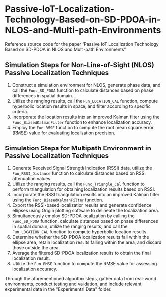 # Passive-IoT-Localization-Technology-Based-on-SD-PDOA-in-NLOS-and-Multi-path-Environments
Reference source code for the paper “Passive IoT Localization Technology Based on SD-PDOA in NLOS and Multi-path Environments”

## Simulation Steps for Non-Line-of-Sight (NLOS) Passive Localization Techniques

1. Construct a simulation environment for NLOS, generate phase data, and call the `Func_SD_PDOA` function to calculate distances based on phase differences in spatial domain.
2. Utilize the ranging results, call the `Fun_LOCATION_CAL` function, compute hyperbolic location results in space, and filter according to specific criteria.
3. Incorporate the location results into an improved Kalman filter using the `Func_BiasedKalmanFilter` function to enhance localization accuracy.
4. Employ the `Fun_RMSE` function to compute the root mean square error (RMSE) value for evaluating localization precision.

## Simulation Steps for Multipath Environment in Passive Localization Techniques

1. Generate Received Signal Strength Indication (RSSI) data, utilize the `Fun_RSSI_Distance` function to calculate distances based on RSSI attenuation values.
2. Utilize the ranging results, call the `Func_Triangle_Cal` function to perform triangulation for obtaining localization results based on RSSI.
3. Incorporate the RSSI triangulation results into an improved Kalman filter using the `Func_BiasedKalmanFilter` function.
4. Export the RSSI-based localization results and generate confidence ellipses using Origin plotting software to delineate the localization area.
5. Simultaneously employ SD-PDOA localization by calling the `Func_SD_PDOA` function, calculate distances based on phase differences in spatial domain, utilize the ranging results, and call the `Fun_LOCATION_CAL` function to compute hyperbolic location results.
6. Determine whether the SD-PDOA localization results fall within the ellipse area, retain localization results falling within the area, and discard those outside the area.
7. Average the filtered SD-PDOA localization results to obtain the final localization result.
8. Utilize the `Fun_RMSE` function to compute the RMSE value for assessing localization accuracy.

Through the aforementioned algorithm steps, gather data from real-world environments, conduct testing and validation, and include relevant experimental data in the "Experimental Data" folder.
